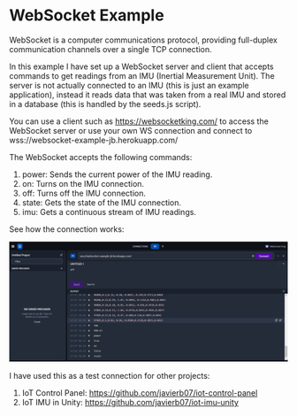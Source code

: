 # WebSocket Example

WebSocket is a computer communications protocol, providing full-duplex communication channels over a single TCP connection.

In this example I have set up a WebSocket server and client that accepts commands to get readings from an IMU (Inertial Measurement Unit). The server is not actually connected to an IMU (this is just an example application), instead it reads data that was taken from a real IMU and stored in a database (this is handled by the seeds.js script).

You can use a client such as https://websocketking.com/ to access the WebSocket server or use your own WS connection and connect to wss://websocket-example-jb.herokuapp.com/

The WebSocket accepts the following commands:

1) power: Sends the current power of the IMU reading.
2) on: Turns on the IMU connection.
3) off: Turns off the IMU connection.
4) state: Gets the state of the IMU connection.
5) imu: Gets a continuous stream of IMU readings.

See how the connection works: 

![Example connection](./images/example.png)

I have used this as a test connection for other projects:

1) IoT Control Panel: https://github.com/javierb07/iot-control-panel
2) IoT IMU in Unity: https://github.com/javierb07/iot-imu-unity
